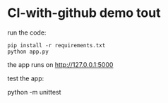 # CI-with-github demo tout

run the code:

    pip install -r requirements.txt
    python app.py


the app runs on http://127.0.0.1:5000

test the app:

python -m unittest 
